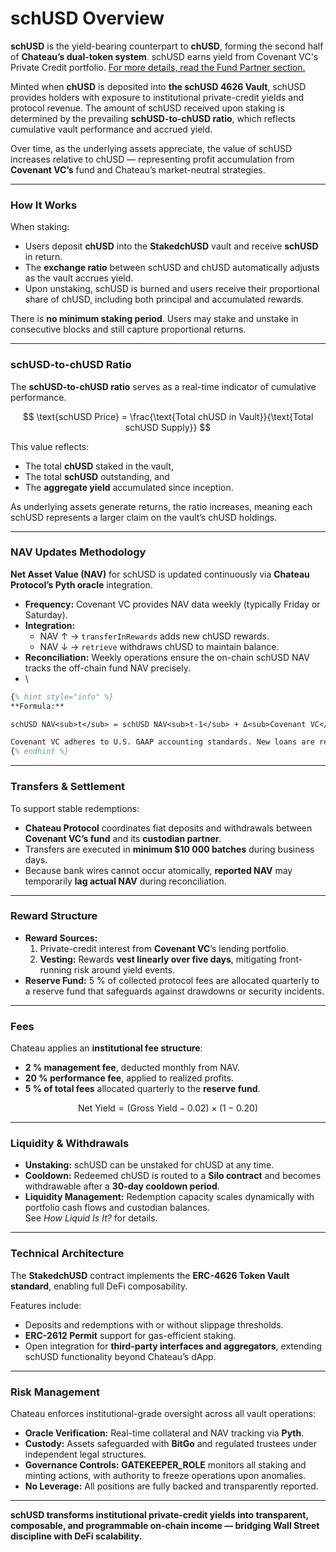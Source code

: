 # schUSD Overview

**schUSD** is the yield-bearing counterpart to **chUSD**, forming the second half of **Chateau’s dual-token system**. schUSD earns yield from Covenant VC's Private Credit portfolio. [For more details, read the Fund Partner section.](../fund-partner-covenant-vc/)

Minted when **chUSD** is deposited into **the schUSD 4626 Vault**, schUSD provides holders with exposure to institutional private-credit yields and protocol revenue. The amount of schUSD received upon staking is determined by the prevailing **schUSD-to-chUSD ratio**, which reflects cumulative vault performance and accrued yield.

Over time, as the underlying assets appreciate, the value of schUSD increases relative to chUSD — representing profit accumulation from **Covenant VC’s** fund and Chateau’s market-neutral strategies.

***

### How It Works

When staking:

* Users deposit **chUSD** into the **StakedchUSD** vault and receive **schUSD** in return.
* The **exchange ratio** between schUSD and chUSD automatically adjusts as the vault accrues yield.
* Upon unstaking, schUSD is burned and users receive their proportional share of chUSD, including both principal and accumulated rewards.

There is **no minimum staking period**. Users may stake and unstake in consecutive blocks and still capture proportional returns.



***

### schUSD-to-chUSD Ratio

The **schUSD-to-chUSD ratio** serves as a real-time indicator of cumulative performance.

$$
\text{schUSD Price} = \frac{\text{Total chUSD in Vault}}{\text{Total schUSD Supply}}
$$

This value reflects:

* The total **chUSD** staked in the vault,
* The total **schUSD** outstanding, and
* The **aggregate yield** accumulated since inception.

As underlying assets generate returns, the ratio increases, meaning each schUSD represents a larger claim on the vault’s chUSD holdings.

***

### NAV Updates Methodology

**Net Asset Value (NAV)** for schUSD is updated continuously via **Chateau Protocol’s Pyth oracle** integration.

* **Frequency:** Covenant VC provides NAV data weekly (typically Friday or Saturday).
* **Integration:**
  * NAV ↑ → `transferInRewards` adds new chUSD rewards.
  * NAV ↓ → `retrieve` withdraws chUSD to maintain balance.
* **Reconciliation:** Weekly operations ensure the on-chain schUSD NAV tracks the off-chain fund NAV precisely.
* \


```latex
{% hint style="info" %}
**Formula:**

schUSD NAV<sub>t</sub> = schUSD NAV<sub>t-1</sub> + Δ<sub>Covenant VC</sub> - Fees<sub>t</sub>

Covenant VC adheres to U.S. GAAP accounting standards. New loans are recorded at face value, late payments are written off entirely and reinstated only upon collection — resulting in a conservative NAV calculation. Despite this prudence, the fund has maintained a 4.6% default rate to date.
{% endhint %}
```

***

### Transfers & Settlement

To support stable redemptions:

* **Chateau Protocol** coordinates fiat deposits and withdrawals between **Covenant VC’s fund** and its **custodian partner**.
* Transfers are executed in **minimum $10 000 batches** during business days.
* Because bank wires cannot occur atomically, **reported NAV** may temporarily **lag actual NAV** during reconciliation.

***

### Reward Structure

* **Reward Sources:**
  1. Private-credit interest from **Covenant VC**’s lending portfolio.
  2. **Vesting:** Rewards **vest linearly over five days**, mitigating front-running risk around yield events.
* **Reserve Fund:** 5 % of collected protocol fees are allocated quarterly to a reserve fund that safeguards against drawdowns or security incidents.

***

### Fees

Chateau applies an **institutional fee structure**:

* **2 % management fee**, deducted monthly from NAV.
* **20 % performance fee**, applied to realized profits.
* **5 % of total fees** allocated quarterly to the **reserve fund**.

$$
\text{Net Yield} = (\text{Gross Yield} - 0.02) \times (1 - 0.20)
$$

***

### Liquidity & Withdrawals

* **Unstaking:** schUSD can be unstaked for chUSD at any time.
* **Cooldown:** Redeemed chUSD is routed to a **Silo contract** and becomes withdrawable after a **30-day cooldown period**.
* **Liquidity Management:** Redemption capacity scales dynamically with portfolio cash flows and custodian balances.\
  See _How Liquid Is It?_ for details.

***

### Technical Architecture

The **StakedchUSD** contract implements the **ERC-4626 Token Vault standard**, enabling full DeFi composability.

Features include:

* Deposits and redemptions with or without slippage thresholds.
* **ERC-2612 Permit** support for gas-efficient staking.
* Open integration for **third-party interfaces and aggregators**, extending schUSD functionality beyond Chateau’s dApp.

***

### Risk Management

Chateau enforces institutional-grade oversight across all vault operations:

* **Oracle Verification:** Real-time collateral and NAV tracking via **Pyth**.
* **Custody:** Assets safeguarded with **BitGo** and regulated trustees under independent legal structures.
* **Governance Controls:** **GATEKEEPER\_ROLE** monitors all staking and minting actions, with authority to freeze operations upon anomalies.
* **No Leverage:** All positions are fully backed and transparently reported.

***

**schUSD transforms institutional private-credit yields into transparent, composable, and programmable on-chain income — bridging Wall Street discipline with DeFi scalability.**
